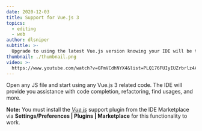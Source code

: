 ```yaml
---
date: 2020-12-03
title: Support for Vue.js 3
topics:
  - editing
  - web
author: dlsniper
subtitle: >-
  Upgrade to using the latest Vue.js version knowing your IDE will be there to help you.
thumbnail: ./thumbnail.png
video: >-
  https://www.youtube.com/watch?v=GFmVCdhNYX4&list=PLQ176FUIyIUZrbrlz4AY1V8VzBJKZyVlW&index=142
---
```


Open any JS file and start using any Vue.js 3 related code. The IDE will provide you assistance with code completion, refactoring, find usages, and more.

**Note:** You must install the [_Vue.js_](https://plugins.jetbrains.com/plugin/9442-vue-js) support plugin from the IDE Marketplace via **Settings/Preferences | Plugins | Marketplace** for this functionality to work.
